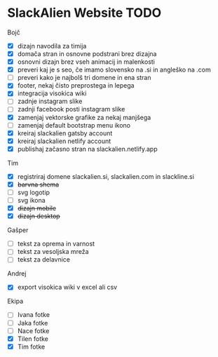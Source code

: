 # SlackAlien Website TODO

Bojč

- [x] dizajn navodila za timija
- [x] domača stran in osnovne podstrani brez dizajna
- [x] osnovni dizajn brez vseh animacij in malenkosti
- [x] preveri kaj je s seo, če imamo slovensko na .si in angleško na .com
- [ ] preveri kako je najbolš tri domene in ena stran
- [x] footer, nekaj čisto preprostega in lepega
- [x] integracija visokica wiki
- [ ] zadnje instagram slike
- [ ] zadnji facebook posti instagram slike
- [x] zamenjaj vektorske grafike za nekaj manjšega
- [ ] zamenjaj default bootstrap menu ikono
- [x] kreiraj slackalien gatsby account
- [x] kreiraj slackalien netlify account
- [x] publishaj začasno stran na slackalien.netlify.app

Tim

- [x] registriraj domene slackalien.si, slackalien.com in slackline.si
- [x] ~~barvna shema~~
- [ ] svg logotip
- [ ] svg ikona
- [x] ~~dizajn mobile~~
- [x] ~~dizajn desktop~~

Gašper

- [ ] tekst za oprema in varnost
- [ ] tekst za vesoljska mreža
- [ ] tekst za delavnice

Andrej

- [x] export visokica wiki v excel ali csv

Ekipa

- [ ] Ivana fotke
- [ ] Jaka fotke
- [ ] Nace fotke
- [x] Tilen fotke
- [x] Tim fotke
